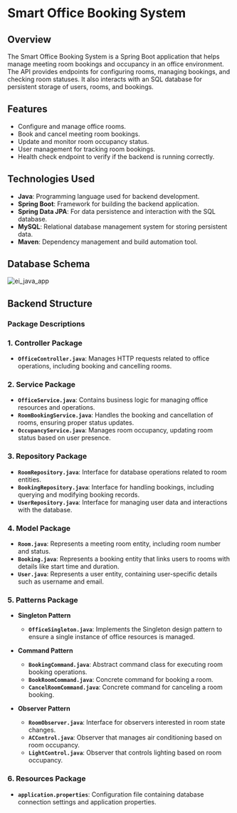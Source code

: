 # Smart Office Booking System

## Overview

The Smart Office Booking System is a Spring Boot application that helps manage meeting room bookings and occupancy in an office environment. The API provides endpoints for configuring rooms, managing bookings, and checking room statuses. It also interacts with an SQL database for persistent storage of users, rooms, and bookings.

## Features

- Configure and manage office rooms.
- Book and cancel meeting room bookings.
- Update and monitor room occupancy status.
- User management for tracking room bookings.
- Health check endpoint to verify if the backend is running correctly.

## Technologies Used

- **Java**: Programming language used for backend development.
- **Spring Boot**: Framework for building the backend application.
- **Spring Data JPA**: For data persistence and interaction with the SQL database.
- **MySQL**: Relational database management system for storing persistent data.
- **Maven**: Dependency management and build automation tool.

## Database Schema 

![ei_java_app](https://github.com/user-attachments/assets/b3a151f7-ed33-4e46-9191-8fe07e33b3cb)

## Backend Structure

### Package Descriptions

### 1. Controller Package
- **`OfficeController.java`**: Manages HTTP requests related to office operations, including booking and cancelling rooms.

### 2. Service Package
- **`OfficeService.java`**: Contains business logic for managing office resources and operations.
- **`RoomBookingService.java`**: Handles the booking and cancellation of rooms, ensuring proper status updates.
- **`OccupancyService.java`**: Manages room occupancy, updating room status based on user presence.

### 3. Repository Package
- **`RoomRepository.java`**: Interface for database operations related to room entities.
- **`BookingRepository.java`**: Interface for handling bookings, including querying and modifying booking records.
- **`UserRepository.java`**: Interface for managing user data and interactions with the database.

### 4. Model Package
- **`Room.java`**: Represents a meeting room entity, including room number and status.
- **`Booking.java`**: Represents a booking entity that links users to rooms with details like start time and duration.
- **`User.java`**: Represents a user entity, containing user-specific details such as username and email.

### 5. Patterns Package
- **Singleton Pattern**
  - **`OfficeSingleton.java`**: Implements the Singleton design pattern to ensure a single instance of office resources is managed.
  
- **Command Pattern**
  - **`BookingCommand.java`**: Abstract command class for executing room booking operations.
  - **`BookRoomCommand.java`**: Concrete command for booking a room.
  - **`CancelRoomCommand.java`**: Concrete command for canceling a room booking.

- **Observer Pattern**
  - **`RoomObserver.java`**: Interface for observers interested in room state changes.
  - **`ACControl.java`**: Observer that manages air conditioning based on room occupancy.
  - **`LightControl.java`**: Observer that controls lighting based on room occupancy.

### 6. Resources Package
- **`application.properties`**: Configuration file containing database connection settings and application properties.



